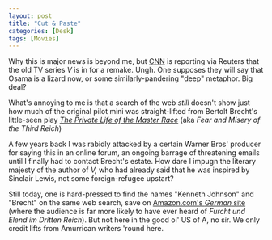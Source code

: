 ```yaml
---
layout: post
title: "Cut & Paste"
categories: [Desk]
tags: [Movies]
---
```

Why this is major news is beyond me, but <a title="CNN.com - They're back: 'V' to invade NBC again - Jun. 9, 2003" href="http://www.cnn.com/2003/SHOWBIZ/TV/06/09/television.visitors.reut/index.html">CNN</a> is reporting via Reuters that the old TV series <cite>V</cite> is in for a remake. Ungh. One supposes they will say that Osama is a lizard now, or some similarly-pandering "deep" metaphor. Big deal?

What's annoying to me is that a search of the web <i>still</i> doesn't show just how much of the original pilot mini was straight-lifted from Bertolt Brecht's little-seen play <a href="http://www.questors.org.uk/questopics/485/fmisery.html"><cite>The Private Life of the Master Race</cite></a> (aka <cite>Fear and Misery of the Third Reich</cite>)

A few years back I was rabidly attacked by a certain Warner Bros' producer for saying this in an online forum, an ongoing barrage of threatening emails until I finally had to contact Brecht's estate. How dare I impugn the literary majesty of the author of <cite>V,</cite> who had already said that he was inspired by Sinclair Lewis, not some foreign-refugee upstart?

Still today, one is hard-pressed to find the names "Kenneth Johnson" and "Brecht" on the same web search, save on <a href="http://www.amazon.de/exec/obidos/ASIN/B00006GJ90/ref%3Dpd%5Fecs%5Fd%5Fv%5Fa/302-0941814-9623222">Amazon.com's <i>German</i> site</a> (where the audience is far more likely to have ever heard of <cite>Furcht und Elend im Dritten Reich</cite>). But not here in the good ol' US of A, no sir. We only credit lifts from Amurrican writers 'round here.
